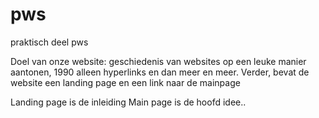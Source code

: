 # pws
praktisch deel pws

Doel van onze website: geschiedenis van websites op een leuke manier aantonen, 1990 alleen hyperlinks en dan  meer en meer. 
Verder, bevat de website een landing page en een link naar de mainpage

Landing page is de inleiding
Main page is de hoofd idee..
